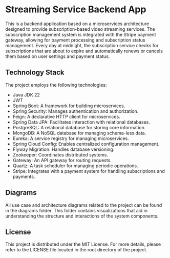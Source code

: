 # Streaming Service Backend App

This is a backend application based on a microservices architecture designed to provide subscription-based video streaming services. The subscription management system is integrated with the Stripe payment gateway, allowing for payment processing and subscription status management. Every day at midnight, the subscription service checks for subscriptions that are about to expire and automatically renews or cancels them based on user settings and payment status.

## Technology Stack
The project employs the following technologies:
- Java JDK 22
- JWT
- Spring Boot: A framework for building microservices.
- Spring Security: Manages authentication and authorization.
- Feign: A declarative HTTP client for microservices.
- Spring Data JPA: Facilitates interaction with relational databases.
- PostgreSQL: A relational database for storing core information.
- MongoDB: A NoSQL database for managing schema-less data.
- Eureka: A service registry for managing microservices.
- Spring Cloud Config: Enables centralized configuration management.
- Flyway Migration: Handles database versioning.
- Zookeeper: Coordinates distributed systems.
- Gateway: An API gateway for routing requests.
- Quartz: A task scheduler for managing periodic operations.
- Stripe: Integrates with a payment system for handling subscriptions and payments.

## Diagrams
All use case and architecture diagrams related to the project can be found in the diagrams folder. This folder contains visualizations that aid in understanding the structure and interactions of the system components.
## License

This project is distributed under the MIT License. For more details, please refer to the LICENSE file located in the root directory of the project.
